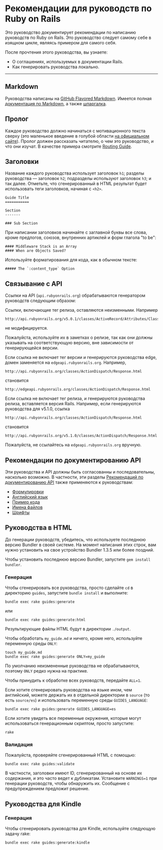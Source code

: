 Рекомендации для руководств по Ruby on Rails
============================================

Это руководство документирует рекомендации по написанию руководств по Ruby on Rails. Это руководство следует самому себе в изящном цикле, являясь примером для самого себя.

После прочтения этого руководства, вы узнаете:

* О соглашениях, используемых в документации Rails.
* Как генерировать руководства локально.

--------------------------------------------------------------------------------

Markdown
--------

Руководства написаны на [GitHub Flavored Markdown](https://help.github.com/articles/github-flavored-markdown). Имеется полная [документация по Markdown](http://daringfireball.net/projects/markdown/syntax), а также [шпаргалка](http://daringfireball.net/projects/markdown/basics).

Пролог
------

Каждое руководство должно начинаться с мотивационного текста сверху (это маленькое введение в голубой области [на официальном сайте](http://guides.rubyonrails.org/index.html)). Пролог должен рассказать читателю, о чем это руководство, и что они изучат. В качестве примера смотрите [Routing Guide](http://guides.rubyonrails.org/routing.html).

Заголовки
---------

Название каждого руководства использует заголовок `h1`; разделы руководства — заголовок `h2`; подразделы используют заголовок `h3`; и так далее. Отметьте, что сгенерированный в HTML результат будет использовать теги заголовков, начиная с `<h2>`.

```
Guide Title
===========

Section
-------

### Sub Section
```

При написании заголовков начинайте с заглавной буквы все слова, кроме предлогов, союзов, внутренних артиклей и форм глагола "to be":

```
#### Middleware Stack is an Array
#### When are Objects Saved?
```

Используйте форматирования для кода, как в обычном тексте:

```
##### The `:content_type` Option
```

Связывание с API
------------------

Ссылки на API (`api.rubyonrails.org`) обрабатываются генератором руководств следующим образом:

Ссылки, включающие тег релиза, оставляются неизменными. Например

```
http://api.rubyonrails.org/v5.0.1/classes/ActiveRecord/Attributes/ClassMethods.html
```

не модифицируется.

Пожалуйста, используйте их в заметках о релизе, так как они должны указывать на соответствующую версию, вне зависимости от генерирующейся версии.

Если ссылка не включает тег версии и генерируются руководства edge, домен заменяется на `edgeapi.rubyonrails.org`. Например,

```
http://api.rubyonrails.org/classes/ActionDispatch/Response.html
```

становится

```
http://edgeapi.rubyonrails.org/classes/ActionDispatch/Response.html
```

Если ссылка не включает тег релиза, и генерируются руководства релиза, вставляется версия Rails. Например, если генерируются руководства для v5.1.0, ссылка

```
http://api.rubyonrails.org/classes/ActionDispatch/Response.html
```

становится

```
http://api.rubyonrails.org/v5.1.0/classes/ActionDispatch/Response.html
```

Пожалуйста, не ссылайтесь на `edgeapi.rubyonrails.org` вручную.

Рекомендации по документированию API
------------------------------------

Эти руководства и API должны быть согласованны и последовательны, насколько возможно. В частности, эти разделы [Рекомендаций по документированию API](/api_documentation_guidelines) также применяются к руководствам:

* [Формулировки](/api_documentation_guidelines#wording)
* [Английский язык](/api_documentation_guidelines#english)
* [Пример кода](/api_documentation_guidelines#example-code)
* [Имена файлов](/api_documentation_guidelines#file-names)
* [Шрифты](/api_documentation_guidelines#fonts)

Руководства в HTML
------------------

До генерации руководств, убедитесь, что используете последнюю версию Bundler в своей системе. На момент написания этих строк, вам нужно установить на свое устройство Bundler 1.3.5 или более поздний.

Чтобы установить последнюю версию Bundler, запустите `gem install bundler`.

### Генерация

Чтобы сгенерировать все руководства, просто сделайте `cd` в директорию `guides`, запустите `bundle install` и выполните:

```
bundle exec rake guides:generate
```

или

```
bundle exec rake guides:generate:html
```

Результирующие файлы HTML будут в директории `./output`.

Чтобы обработать `my_guide.md` и ничего, кроме него, используйте переменную среды `ONLY`:

```
touch my_guide.md
bundle exec rake guides:generate ONLY=my_guide
```

По умолчанию неизмененные руководства не обрабатываются, поэтому `ONLY` редко нужна на практике.

Чтобы принудить к обработке всех руководств, передайте `ALL=1`.

Если хотите сгенерировать руководства на языке ином, чем английский, можете держать их в отдельной директории в `source` (то есть `source/es`) и использовать переменную среды `GUIDES_LANGUAGE`:

```
bundle exec rake guides:generate GUIDES_LANGUAGE=es
```

Если хотите увидеть все переменные окружения, которые могут использоваться генерационным скриптом, просто запустите:

```
rake
```

### Валидация

Пожалуйста, проверяйте сгенерированный HTML с помощью:

```
bundle exec rake guides:validate
```

В частности, заголовки имеют ID, сгенерированный на основе их содержания, и это часто ведет к дубликатам. Установите `WARNINGS=1` при генерации руководств, чтобы обнаружить их. Сообщение с предупреждением предложит решение.

Руководства для Kindle
----------------------

### Генерация

Чтобы сгенерировать руководства для Kindle, используйте следующую задачу rake:

```
bundle exec rake guides:generate:kindle
```
